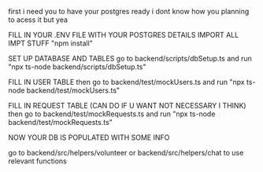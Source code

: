 first i need you to have your postgres ready i dont know how you planning to acess it but yea 

FILL IN YOUR .ENV FILE WITH YOUR POSTGRES DETAILS
IMPORT ALL IMPT STUFF 
    "npm install"

SET UP DATABASE AND TABLES 
go to backend/scripts/dbSetup.ts and run 
   "npx ts-node backend/scripts/dbSetup.ts"

FILL IN USER TABLE 
then go to backend/test/mockUsers.ts and run
    "npx ts-node backend/test/mockUsers.ts" 

FILL IN REQUEST TABLE (CAN DO IF U WANT NOT NECESSARY I THINK)
then go to backend/test/mockRequests.ts and run
    "npx ts-node backend/test/mockRequests.ts"

NOW YOUR DB IS POPULATED WITH SOME INFO 

go to backend/src/helpers/volunteer or backend/src/helpers/chat to use relevant functions 